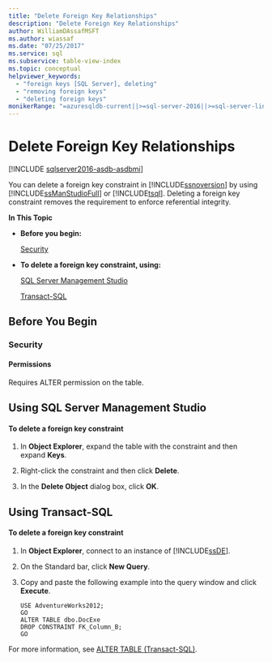 ```yaml
---
title: "Delete Foreign Key Relationships"
description: "Delete Foreign Key Relationships"
author: WilliamDAssafMSFT
ms.author: wiassaf
ms.date: "07/25/2017"
ms.service: sql
ms.subservice: table-view-index
ms.topic: conceptual
helpviewer_keywords:
  - "foreign keys [SQL Server], deleting"
  - "removing foreign keys"
  - "deleting foreign keys"
monikerRange: "=azuresqldb-current||>=sql-server-2016||>=sql-server-linux-2017||=azuresqldb-mi-current"
---
```

# Delete Foreign Key Relationships

[!INCLUDE [sqlserver2016-asdb-asdbmi](../../includes/applies-to-version/sqlserver2016-asdb-asdbmi.md)]

  You can delete a foreign key constraint in [!INCLUDE[ssnoversion](../../includes/ssnoversion-md.md)] by using [!INCLUDE[ssManStudioFull](../../includes/ssmanstudiofull-md.md)] or [!INCLUDE[tsql](../../includes/tsql-md.md)]. Deleting a foreign key constraint removes the requirement to enforce referential integrity.  
  
 **In This Topic**  
  
-   **Before you begin:**  
  
     [Security](#Security)  
  
-   **To delete a foreign key constraint, using:**  
  
     [SQL Server Management Studio](#SSMSProcedure)  
  
     [Transact-SQL](#TsqlProcedure)  
  
##  <a name="BeforeYouBegin"></a> Before You Begin  
  
###  <a name="Security"></a> Security  
  
####  <a name="Permissions"></a> Permissions  
 Requires ALTER permission on the table.  
  
##  <a name="SSMSProcedure"></a> Using SQL Server Management Studio  
  
#### To delete a foreign key constraint  
  
1.  In **Object Explorer**, expand the table with the constraint and then expand **Keys**.  
  
2.  Right-click the constraint and then click **Delete**.  
  
3.  In the **Delete Object** dialog box, click **OK**.  

##  <a name="TsqlProcedure"></a> Using Transact-SQL  
  
#### To delete a foreign key constraint  
  
1.  In **Object Explorer**, connect to an instance of [!INCLUDE[ssDE](../../includes/ssde-md.md)].  
  
2.  On the Standard bar, click **New Query**.  
  
3.  Copy and paste the following example into the query window and click **Execute**.  
  
    ```  
    USE AdventureWorks2012;
    GO
    ALTER TABLE dbo.DocExe
    DROP CONSTRAINT FK_Column_B;
    GO
    ```  
  
 For more information, see [ALTER TABLE &#40;Transact-SQL&#41;](../../t-sql/statements/alter-table-transact-sql.md).  
  
  
